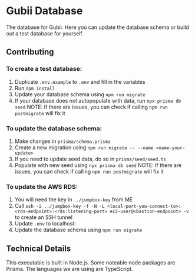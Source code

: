# Gubii Database
The database for Gubii. Here you can update the database schema or build out a test database for yourself.

## Contributing
### To create a test database:
1. Duplicate `.env.example` to `.env` and fill in the variables
2. Run `npm install`
3. Update your database schema using `npm run migrate`
4. If your database does not autopopulate with data, run `npx prisma db seed`
   NOTE: If there are issues, you can check if calling `npm run postmigrate` will fix it

### To update the database schema:
1. Make changes in `prisma/schema.prisma`
4. Create a new migration using `npm run migrate -- --name <name-your-update>`
3. If you need to update seed data, do so in `prisma/seed/seed.ts`
4. Populate with new seed using `npx prisma db seed`
   NOTE: If there are issues, you can check if calling `npm run postmigrate` will fix it

### To update the AWS RDS:
1. You will need the key in `../jumpbox-key` from ME
2. Call `ssh -i ../jumpbox-key -f -N -L <local-port-you-connect-to>:<rds-endpoint>:<rds:listening-port> ec2-user@<bastion-endpoint> -v` to create an SSH tunnel
3. Update `.env` to localhost:<local-port-you-connect-to>
4. Update the database schema using `npm run migrate`

## Technical Details
This executable is built in Node.js.
Some noteable node packages are Prisma.
The languages we are using are TypeScript.